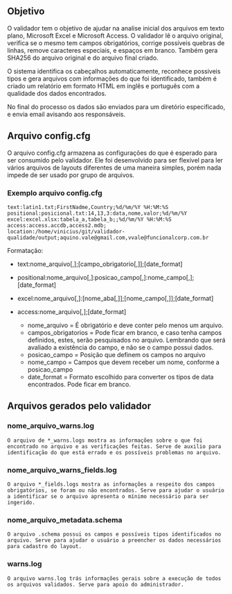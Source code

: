 ## Objetivo

O validador tem o objetivo de ajudar na analise inicial dos arquivos em texto plano, Microsoft Excel e Microsoft Access. O validador lê o arquivo original, verifica se o mesmo tem campos obrigatórios, corrige possíveis quebras de linhas, remove caracteres especiais, e espaços em branco. Também gera SHA256 do arquivo original e do arquivo final criado. 

O sistema identifica os cabeçalhos automaticamente, reconhece possiveis tipos e gera arquivos com informações do que foi identificado, também é criado um relatório em formato HTML em inglês e português com a qualidade dos dados encontrados.

No final do processo os dados são enviados para um diretório especificado, e envia email avisando aos responsáveis.


## Arquivo config.cfg

O arquivo config.cfg armazena as configurações do que é esperado para ser consumido pelo validador. Ele foi desenvolvido para ser flexível para ler vários arquivos de layouts diferentes de uma maneira simples, porém nada impede de ser usado por grupo de arquivos.

### Exemplo arquivo config.cfg

	text:latin1.txt;FirstNadme,Country;%d/%m/%Y %H:%M:%S
	positional:posicional.txt:14,13,3:data,nome,valor;%d/%m/%Y
	excel:excel.xlsx:tabela_a,tabela_b;;%d/%m/%Y %H:%M:%S
	access:access.accdb,access2.mdb;
	location:/home/vinicius/git/validador-qualidade/output;aquino.vale@gmail.com,vvale@funcionalcorp.com.br

Formatação:

- text:nome_arquivo[,];[campo_obrigatorio[,]];[date_format]
- positional:nome_arquivo[,]:posicao_campo[,]:nome_campo[,];[date_format]
- excel:nome_arquivo[,]:[nome_aba[,]];[nome_campo[,]];[date_format]
- access:nome_arquivo[,];[date_format]

	- nome_arquivo = É obrigatório e deve conter pelo menos um arquivo.
	- campos_obrigatorios = Pode ficar em branco, e caso tenha campos definidos, estes, serão pesquisados no arquivo. Lembrando que será avaliado a existência do campo, e não se o campo possui dados. 
	- posicao_campo = Posição que definem os campos no arquivo
	- nome_campo = Campos que devem receber um nome, conforme a posicao_campo
	- date_format = Formato escolhido para converter os tipos de data encontrados. Pode ficar em branco.

## Arquivos gerados pelo validador

### nome_arquivo_warns.log
	O arquivo de *_warns.logs mostra as informações sobre o que foi encontrado no arquivo e as verificações feitas. Serve de auxilio para identificação do que está errado e os possíveis problemas no arquivo.


### nome_arquivo_warns_fields.log
	O arquivo *_fields.logs mostra as informações a respeito dos campos obrigatórios, se foram ou não encontrados. Serve para ajudar o usuário a identificar se o arquivo apresenta o mínimo necessário para ser ingerido.


### nome_arquivo_metadata.schema
	O arquivo .schema possui os campos e possíveis tipos identificados no arquivo. Serve para ajudar o usuário a preencher os dados necessários para cadastro do layout.

### warns.log
	O arquivo warns.log trás informações gerais sobre a execução de todos os arquivos validados. Serve para apoio do administrador.
 



